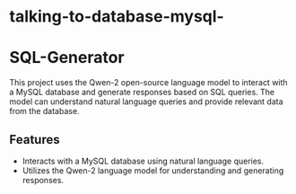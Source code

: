 # talking-to-database-mysql-

# SQL-Generator

This project uses the Qwen-2 open-source language model to interact with a MySQL database and generate responses based on SQL queries. The model can understand natural language queries and provide relevant data from the database.

## Features

- Interacts with a MySQL database using natural language queries.
- Utilizes the Qwen-2 language model for understanding and generating responses.
